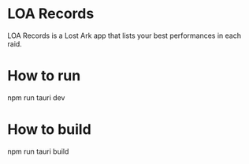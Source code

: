 # LOA Records

LOA Records is a Lost Ark app that lists your best performances in each raid.

# How to run

npm run tauri dev

# How to build

npm run tauri build